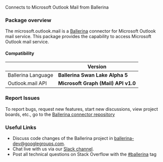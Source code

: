 Connects to Microsoft Outlook Mail from Ballerina
### Package overview
The microsoft.outlook.mail is a [Ballerina](https://ballerina.io/) connector for Microsoft Outlook mail service.
This package provides the capability to access Microsoft Outlook mail service.
#### Compatibility
|                               | Version                              |
|-------------------------------|--------------------------------------|
| Ballerina Language            | **Ballerina Swan Lake Alpha 5**       |
| Outlook.mail API              | **Microsoft Graph (Mail) API v1.0**  |

### Report Issues
To report bugs, request new features, start new discussions, view project boards, etc., go to the [Ballerina connector repository](https://github.com/ballerina-platform/module-ballerinax-microsoft.outlook.mail)
### Useful Links
- Discuss code changes of the Ballerina project in [ballerina-dev@googlegroups.com](mailto:ballerina-dev@googlegroups.com).
- Chat live with us via our [Slack channel](https://ballerina.io/community/slack/).
- Post all technical questions on Stack Overflow with the [#ballerina](https://stackoverflow.com/questions/tagged/ballerina) tag
